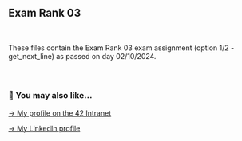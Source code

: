 ## Exam Rank 03

<br>

These files contain the Exam Rank 03 exam assignment (option 1/2 - get_next_line) as passed on day 02/10/2024.

<br>


##

### 🔄 You may also like...
[-> My profile on the 42 Intranet](https://profile.intra.42.fr/users/mgimon-c)

[-> My LinkedIn profile](https://www.linkedin.com/in/mgimon-c/)


